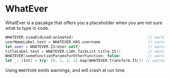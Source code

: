 # WhatEver

WhatEver is a pacakge that offers you a placeholder when you are not sure what to type in code.

```swift
WHATEVER.viewDidLoad(animated)                                 // warning
userNameLabel.text = WHATEVER.HAS.username                     // warning
let user = WHATEVER.IS(User.self)                              // warning
titleLabel.text = WHATEVER.L10n.TaskList.title.IS()            // warning
WHATEVER(someFunctionParamsForOtherFunction: false)            // warning
let _: [Int] = try! [0, 1, 2, 3].map(WHATEVER.transform.IS()) // warning, sad try is needed.
```

Using `WHATEVER` emits warnings, and will crash at run time.
